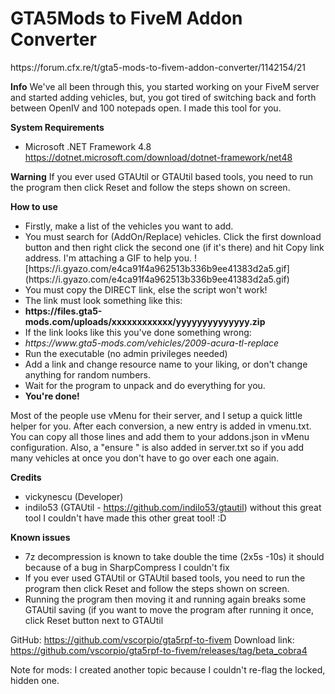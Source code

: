 <h1>GTA5Mods to FiveM Addon Converter</h1>
https://forum.cfx.re/t/gta5-mods-to-fivem-addon-converter/1142154/21

<b>Info</b>
We've all been through this, you started working on your FiveM server and started adding vehicles, but, you got tired of switching back and forth between OpenIV and 100 notepads open. I made this tool for you.

<b>System Requirements</b>
- Microsoft .NET Framework 4.8
https://dotnet.microsoft.com/download/dotnet-framework/net48

<b>Warning</b>
If you ever used GTAUtil or GTAUtil based tools, you need to run the program then click Reset and follow the steps shown on screen.


<b>How to use</b>
<ul>
<li>Firstly, make a list of the vehicles you want to add. </li>
<li>You must search for (AddOn/Replace) vehicles. Click the first download button and then right click the second one (if it's there) and hit Copy link address. I'm attaching a GIF to help you. ![https://i.gyazo.com/e4ca91f4a962513b336b9ee41383d2a5.gif](https://i.gyazo.com/e4ca91f4a962513b336b9ee41383d2a5.gif)
<li>You must copy the DIRECT link, else the script won't work!</li>
<li>The link must look something like this:</li>
<li><b>https://files.gta5-mods.com/uploads/xxxxxxxxxxxx/yyyyyyyyyyyyyy.zip</b></li>
<li>If the link looks like this you've done something wrong:</li>
<li><i>https://www.gta5-mods.com/vehicles/2009-acura-tl-replace</i></li>
<li>Run the executable (no admin privileges needed)</li>
<li>Add a link and change resource name to your liking, or don't change anything for random numbers.</li>
<li>Wait for the program to unpack and do everything for you.</li>
<li><b>You're done!</b></li>
</ul>
Most of the people use vMenu for their server, and I setup a quick little helper for you. After each conversion, a new entry is added in vmenu.txt. You can copy all those lines and add them to your addons.json in vMenu configuration. Also, a "ensure <resourcename>" is also added in server.txt so if you add many vehicles at once you don't have to go over each one again.

<b>Credits</b>
- vickynescu (Developer)
- indilo53 (GTAUtil - https://github.com/indilo53/gtautil) without this great tool I couldn't have made this other great tool! :D

<b>Known issues</b>
- 7z decompression is known to take double the time (2x5s -10s) it should because of a bug in SharpCompress I couldn't fix
- If you ever used GTAUtil or GTAUtil based tools, you need to run the program then click Reset and follow the steps shown on screen.
- Running the program then moving it and running again breaks some GTAUtil saving (if you want to move the program after running it once, click Reset button next to GTAUtil

GitHub:
https://github.com/vscorpio/gta5rpf-to-fivem
Download link:
https://github.com/vscorpio/gta5rpf-to-fivem/releases/tag/beta_cobra4

Note for mods: I created another topic because I couldn't re-flag the locked, hidden one.
